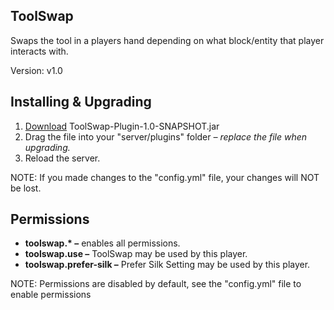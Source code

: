 <h2>ToolSwap</h2>
<p>Swaps the tool in a players hand depending on what block/entity that player interacts with.</p>
<p>Version: v1.0</p>

<h2>Installing & Upgrading</h2>
<ol>
  <li><a href="https://github.com/ArthSena/ToolSwap/releases/download/v1.0-SNAPSHOT/ToolSwap-Plugin-1.0-SNAPSHOT.jar">Download</a> ToolSwap-Plugin-1.0-SNAPSHOT.jar</li>
  <li>Drag the file into your "server/plugins" folder <em>&ndash; replace the file when upgrading.</em></li>
  <li>Reload the server.</li>
</ol>
<p>NOTE: If you made changes to the "config.yml" file, your changes will NOT be lost.</p>

<h2>Permissions</h2>
<ul>
  <li><b>toolswap.* &ndash;</b> enables all permissions.</li>
  <li><b>toolswap.use &ndash;</b> ToolSwap may be used by this player.</li>
  <li><b>toolswap.prefer-silk &ndash;</b> Prefer Silk Setting may be used by this player.</li>
</ul>
<p>NOTE: Permissions are disabled by default, see the "config.yml" file to enable permissions</p>
